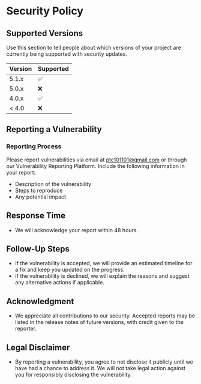 # Security Policy

## Supported Versions

Use this section to tell people about which versions of your project are
currently being supported with security updates.

| Version | Supported          |
| ------- | ------------------ |
| 5.1.x   | :white_check_mark: |
| 5.0.x   | :x:                |
| 4.0.x   | :white_check_mark: |
| < 4.0   | :x:                |

## Reporting a Vulnerability
### Reporting Process
Please report vulnerabilities via email at ptc101101@gmail.com or through our Vulnerability Reporting Platform.
Include the following information in your report:
   * Description of the vulnerability
   * Steps to reproduce
   * Any potential impact
## Response Time
   * We will acknowledge your report within 48 hours.

## Follow-Up Steps
   * If the vulnerability is accepted, we will provide an estimated timeline for a fix and keep you updated on the progress.
   * If the vulnerability is declined, we will explain the reasons and suggest any alternative actions if applicable.

## Acknowledgment
   * We appreciate all contributions to our security. Accepted reports may be listed in the release notes of future versions, with credit given to the reporter.

## Legal Disclaimer
   * By reporting a vulnerability, you agree to not disclose it publicly until we have had a chance to address it. We will not take legal action against you for responsibly disclosing the vulnerability.
